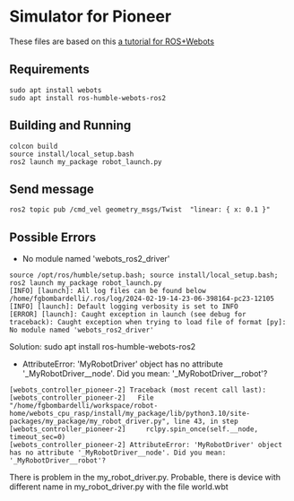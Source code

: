 # Simulator for Pioneer

These files are based on this [a tutorial for ROS+Webots](https://docs.ros.org/en/humble/Tutorials/Advanced/Simulators/Webots/Setting-Up-Simulation-Webots-Basic.html)

## Requirements
```
sudo apt install webots
sudo apt install ros-humble-webots-ros2
```

## Building and Running
```
colcon build
source install/local_setup.bash
ros2 launch my_package robot_launch.py
```

## Send message
```
ros2 topic pub /cmd_vel geometry_msgs/Twist  "linear: { x: 0.1 }"
```

## Possible Errors

- No module named 'webots_ros2_driver'
```
source /opt/ros/humble/setup.bash; source install/local_setup.bash; ros2 launch my_package robot_launch.py
[INFO] [launch]: All log files can be found below /home/fgbombardelli/.ros/log/2024-02-19-14-23-06-398164-pc23-12105
[INFO] [launch]: Default logging verbosity is set to INFO
[ERROR] [launch]: Caught exception in launch (see debug for traceback): Caught exception when trying to load file of format [py]: No module named 'webots_ros2_driver'
```

Solution: sudo apt install ros-humble-webots-ros2

- AttributeError: 'MyRobotDriver' object has no attribute '_MyRobotDriver__node'. Did you mean: '_MyRobotDriver__robot'?
```
[webots_controller_pioneer-2] Traceback (most recent call last):
[webots_controller_pioneer-2]   File "/home/fgbombardelli/workspace/robot-home/webots_cpu_rasp/install/my_package/lib/python3.10/site-packages/my_package/my_robot_driver.py", line 43, in step
[webots_controller_pioneer-2]     rclpy.spin_once(self.__node, timeout_sec=0)
[webots_controller_pioneer-2] AttributeError: 'MyRobotDriver' object has no attribute '_MyRobotDriver__node'. Did you mean: '_MyRobotDriver__robot'?
```

There is problem in the my_robot_driver.py. Probable, there is device with different name in my_robot_driver.py with the file world.wbt